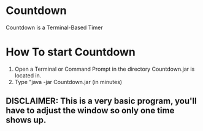 # Countdown
Countdown is a Terminal-Based Timer

# How To start Countdown
  1. Open a Terminal or Command Prompt in the directory Countdown.jar is located in.
  2. Type "java -jar Countdown.jar <number> (in minutes)
  
## DISCLAIMER: This is a very basic program, you'll have to adjust the window so only one time shows up.
